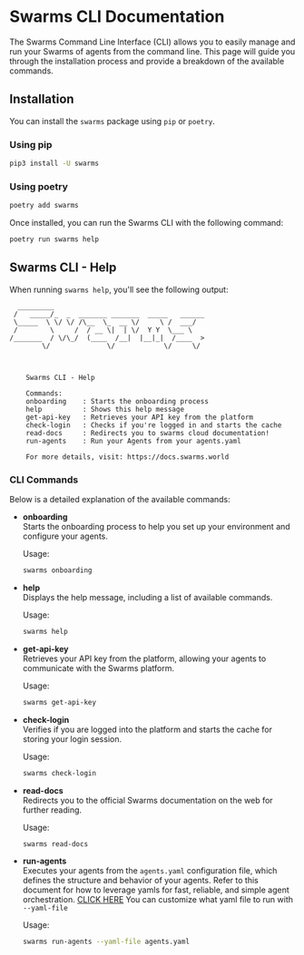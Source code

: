 # Swarms CLI Documentation

The Swarms Command Line Interface (CLI) allows you to easily manage and run your Swarms of agents from the command line. This page will guide you through the installation process and provide a breakdown of the available commands.

## Installation

You can install the `swarms` package using `pip` or `poetry`.

### Using pip

```bash
pip3 install -U swarms
```

### Using poetry

```bash
poetry add swarms
```

Once installed, you can run the Swarms CLI with the following command:

```bash
poetry run swarms help
```

## Swarms CLI - Help

When running `swarms help`, you'll see the following output:

```
  _________                                     
 /   _____/_  _  _______ _______  _____   ______
 \_____  \ \/ \/ /\__  \_  __ \/     \ /  ___/
 /        \     /  / __ \|  | \/  Y Y  \___ \ 
/_______  / \/\_/  (____  /__|  |__|_|  /____  >
        \/              \/            \/     \/ 



    Swarms CLI - Help

    Commands:
    onboarding    : Starts the onboarding process
    help          : Shows this help message
    get-api-key   : Retrieves your API key from the platform
    check-login   : Checks if you're logged in and starts the cache
    read-docs     : Redirects you to swarms cloud documentation!
    run-agents    : Run your Agents from your agents.yaml

    For more details, visit: https://docs.swarms.world
```

### CLI Commands

Below is a detailed explanation of the available commands:

- **onboarding**  
  Starts the onboarding process to help you set up your environment and configure your agents.
  
  Usage:
  ```bash
  swarms onboarding
  ```

- **help**  
  Displays the help message, including a list of available commands.

  Usage:
  ```bash
  swarms help
  ```

- **get-api-key**  
  Retrieves your API key from the platform, allowing your agents to communicate with the Swarms platform.

  Usage:
  ```bash
  swarms get-api-key
  ```

- **check-login**  
  Verifies if you are logged into the platform and starts the cache for storing your login session.

  Usage:
  ```bash
  swarms check-login
  ```

- **read-docs**  
  Redirects you to the official Swarms documentation on the web for further reading.

  Usage:
  ```bash
  swarms read-docs
  ```

- **run-agents**  
  Executes your agents from the `agents.yaml` configuration file, which defines the structure and behavior of your agents. Refer to this document for how to leverage yamls for fast, reliable, and simple agent orchestration. [CLICK HERE](https://docs.swarms.world/en/latest/swarms/agents/create_agents_yaml/) You can customize what yaml file to run with `--yaml-file`

  Usage:
  ```bash
  swarms run-agents --yaml-file agents.yaml
  ```
